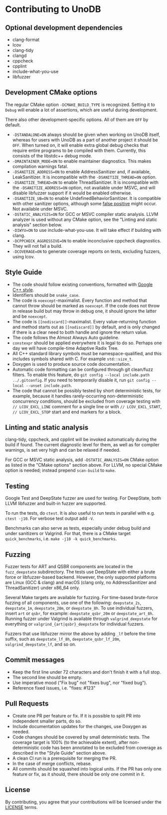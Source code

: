 <!--- -*- gfm -*- -->

# Contributing to UnoDB

## Optional development dependencies

* clang-format
* lcov
* clang-tidy
* clangd
* cppcheck
* cpplint
* include-what-you-use
* libfuzzer

## Development CMake options

The regular CMake option `-DCMAKE_BUILD_TYPE` is recognized. Setting it to
`Debug` will enable a lot of assertions, which are useful during development.

There also other development-specific options. All of them are `OFF` by default.

* `-DSTANDALONE=ON` always should be given when working on UnoDB itself, whereas
  for users with UnoDB as a part of another project it should be `OFF`. When
  turned on, it will enable extra global debug checks that require entire
  programs to be compiled with them. Currently, this consists of the libstdc++
  debug mode.
* `-DMAINTAINER_MODE=ON` to enable maintainer diagnostics. This makes
  compilation warnings fatal.
* `-DSANITIZE_ADDRESS=ON` to enable AddressSanitizer and, if available,
  LeakSanitizer. It is incompatible with the `-DSANITIZE_THREAD=ON` option.
* `-DSANITIZE_THREAD=ON` to enable ThreadSanitizer. It is incompatible with the
  `-DSANITIZE_ADDRESS=ON` option, not available under MSVC, and will disable
  libfuzzer support if it would be enabled otherwise.
* `-DSANITIZE_UB=ON` to enable UndefinedBehaviorSanitizer. It is compatible with
  other sanitizer options, although some
  [false positive][sanitizer-combination-bug] might occur. Not available under
  MSVC.
* `-DSTATIC_ANALYSIS=ON` for GCC or MSVC compiler static analysis. LLVM analyzer
  is used without any CMake option, see the "Linting and static analysis"
  section below.
* `-DIWYU=ON` to use include-what-you-use. It will take effect if building with
  clang.
* `-DCPPCHECK_AGGRESSIVE=ON` to enable inconclusive cppcheck diagnostics. They
  will not fail a build.
* `-DCOVERAGE=ON` to generate coverage reports on tests, excluding fuzzers,
  using lcov.

## Style Guide

* The code should follow existing conventions, formatted with
  [Google C++ style][gc++style].
* Identifiers should be `snake_case`.
* The code is `noexcept`-maximalist. Every function and method that cannot throw
  should be marked as `noexcept`. If the code does not throw in release build
  but may throw in debug one, it should ignore the latter and be `noexcept`.
* The code is `[[nodiscard]]`-maximalist. Every value-returning function and
  method starts out as `[[nodiscard]]` by default, and is only changed if there
  is a clear need to both handle and ignore the return value.
* The code follows the Almost Always Auto guideline.
* `constexpr` should be applied everywhere it is legal to do so. Perhaps one day
  we will have compile-time Adaptive Radix Tree.
* All C++ standard library symbols must be namespace-qualified, and this
  includes symbols shared with C. For example `std::size_t`.
* Doxygen is used to produce source code documentation.
* Automatic code formatting can be configured through git clean/fuzz filters. To
  enable this feature, do `git config --local include.path ../.gitconfig`. If
  you need to temporarily disable it, run `git config --local --unset
  include.path`.
* The code that cannot be possibly tested by short deterministic tests, for
  example, because it handles rarely-occurring non-deterministic concurrency
  conditions, should be excluded from coverage testing with `// LCOV_EXCL_LINE`
  comment for a single line or with `// LCOV_EXCL_START`, `// LCOV_EXCL_STOP`
  start and end markers for a block.

## Linting and static analysis

clang-tidy, cppcheck, and cpplint will be invoked automatically during the build
if found. The current diagnostic level for them, as well as for compiler
warnings, is set very high and can be relaxed if needed.

For GCC or MSVC static analysis, add `-DSTATIC_ANALYSIS=ON` CMake option as
listed in the "CMake options" section above. For LLVM, no special CMake option
is needed; instead prepend `scan-build` to `make`.

## Testing

Google Test and DeepState fuzzer are used for testing. For DeepState, both LLVM
libfuzzer and built-in fuzzer are supported.

To run the tests, do `ctest`. It is also useful to run tests in parallel with
e.g. `ctest -j10`. For verbose test output add `-V`.

Benchmarks can also serve as tests, especially under debug build and under
sanitizers or Valgrind. For that, there is a CMake target `quick_benchmarks`,
i.e. `make -j10 -k quick_benchmarks`.

## Fuzzing

Fuzzer tests for ART and QSBR components are located in the `fuzz_deepstate`
subdirectory. The tests use DeepState with either a brute force or
libfuzzer-based backend. However, the only supported platforms are Linux (GCC &
clang) and macOS (clang only, no AddressSanitizer and ThreadSanitizer) under
x86_64 only.

Several Make targets are available for fuzzing. For time-based brute-force
fuzzing of all components, use one of the following: `deepstate_2s`,
`deepstate_1m`, `deepstate_20m`, or `deepstate_8h`. To use individual fuzzers,
insert `art` or `qsbr`, for example: `deepstate_qsbr_20m` or `deepstate_art_8h`.
Running fuzzer under Valgrind is available through `valgrind_deepstate` for
everything or `valgrind_{art|qsbr}_deepstate` for individual fuzzers.

Fuzzers that use libfuzzer mirror the above by adding `_lf` before the time
suffix, such as `deepstate_lf_8h`, `deepstate_qsbr_lf_20m`,
`valgrind_deepstate_lf`, and so on.

## Commit messages

* Keep the first line under 72 characters and don't finish it with a full stop.
* The second line should be empty.
* Use imperative mood ("Fix bug" not "fixes bug", nor "fixed bug").
* Reference fixed issues, i.e. "fixes: #123"

## Pull Requests

* Create one PR per feature or fix. If it is possible to split PR into
  independent smaller parts, do so.
* Include documentation updates for the changes, use Doxygen as needed.
* Code changes should be covered by small deterministic tests. The coverage
  target is 100% (to the achievable extent), after non-deterministic code has
  been annotated to be excluded from coverage as described in the "Style Guide"
  section above.
* A clean CI run is a prerequisite for merging the PR.
* In the case of merge conflicts, rebase.
* All commits should be squashed into logical units. If the PR has only one
  feature or fix, as it should, there should be only one commit in it.

## License

By contributing, you agree that your contributions will be licensed under the
[LICENSE](LICENSE) terms.

[gc++style]: https://google.github.io/styleguide/cppguide.html
"Google C++ Style Guide"

[sanitizer-combination-bug]: https://github.com/google/sanitizers/issues/1106
